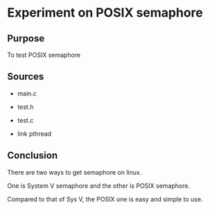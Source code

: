 # Experiment on POSIX semaphore

## Purpose
To test POSIX semaphore

## Sources
- main.c
- test.h
- test.c

- link pthread

## Conclusion
There are two ways to get semaphore on linux. 

One is System V semaphore and the other is POSIX semaphore.

Compared to that of Sys V, the POSIX one is easy and simple to use.
